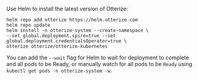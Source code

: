 Use Helm to install the latest version of Otterize:
   ```shell
   helm repo add otterize https://helm.otterize.com
   helm repo update
   helm install -n otterize-system --create-namespace \
   --set global.deployment.spire=true --set global.deployment.credentialsOperator=true \
   otterize otterize/otterize-kubernetes
   ```

You can add the `--wait` flag for Helm to wait for deployment to complete and all pods to be Ready, or manually watch for all pods to be `Ready` using `kubectl get pods -n otterize-system -w`.